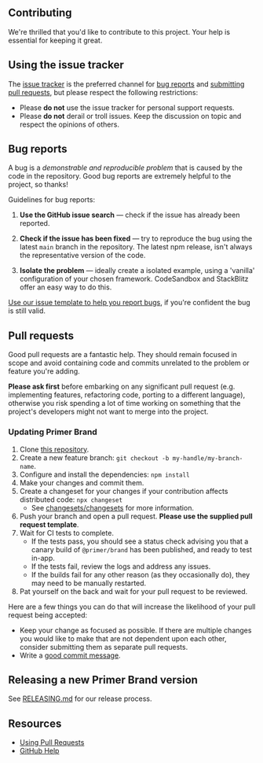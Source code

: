 ## Contributing

We're thrilled that you'd like to contribute to this project. Your help is essential for keeping it great.

## Using the issue tracker

The [issue tracker](https://github.com/primer/brand/issues) is the preferred channel for [bug reports](#bug-reports) and [submitting pull requests](#pull-requests), but please respect the following restrictions:

- Please **do not** use the issue tracker for personal support requests.
- Please **do not** derail or troll issues. Keep the discussion on topic and respect the opinions of others.

## Bug reports

A bug is a _demonstrable and reproducible problem_ that is caused by the code in the repository. Good bug reports are extremely helpful to the project, so thanks!

Guidelines for bug reports:

1. **Use the GitHub issue search** &mdash; check if the issue has already been reported.

1. **Check if the issue has been fixed** &mdash; try to reproduce the bug using the latest `main` branch in the repository. The latest npm release, isn't always the representative version of the code.

1. **Isolate the problem** &mdash; ideally create a isolated example, using a 'vanilla' configuration of your chosen framework. CodeSandbox and StackBlitz offer an easy way to do this.

[Use our issue template to help you report bugs](https://github.com/primer/brand/issues/new?assignees=&labels=&template=bug_report.md), if you're confident the bug is still valid.

## Pull requests

Good pull requests are a fantastic help. They should remain focused in scope and avoid containing code and commits unrelated to the problem or feature you're adding.

**Please ask first** before embarking on any significant pull request (e.g. implementing features, refactoring code, porting to a different language), otherwise you risk spending a lot of time working on something that the project's developers might not want to merge into the project.

### Updating Primer Brand

1. Clone [this repository](https://github.com/primer/brand).
1. Create a new feature branch: `git checkout -b my-handle/my-branch-name`.
1. Configure and install the dependencies: `npm install`
1. Make your changes and commit them.
1. Create a changeset for your changes if your contribution affects distributed code: `npx changeset`
   - See [changesets/changesets](https://github.com/changesets/changesets) for more information.
1. Push your branch and open a pull request. **Please use the supplied pull request template**.
1. Wait for CI tests to complete.
   - If the tests pass, you should see a status check advising you that a canary build of `@primer/brand` has been published, and ready to test in-app.
   - If the tests fail, review the logs and address any issues.
   - If the builds fail for any other reason (as they occasionally do), they may need to be manually restarted.
1. Pat yourself on the back and wait for your pull request to be reviewed.

Here are a few things you can do that will increase the likelihood of your pull request being accepted:

- Keep your change as focused as possible. If there are multiple changes you would like to make that are not dependent upon each other, consider submitting them as separate pull requests.
- Write a [good commit message](http://tbaggery.com/2008/04/19/a-note-about-git-commit-messages.html).

## Releasing a new Primer Brand version

See [RELEASING.md](RELEASING.md) for our release process.

## Resources

- [Using Pull Requests](https://docs.github.com/en/pull-requests/collaborating-with-pull-requests/proposing-changes-to-your-work-with-pull-requests/about-pull-requests)
- [GitHub Help](https://docs.github.com)

[fork]: https://github.com/primer/brand/fork
[pr]: https://github.com/primer/brand/compare
